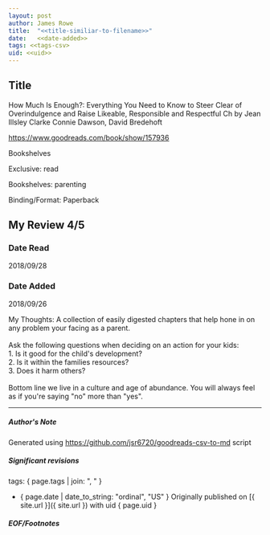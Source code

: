 ```yaml
---
layout: post
author: James Rowe
title:  "<<title-similiar-to-filename>>"
date:   <<date-added>>
tags: <<tags-csv>
uid: <<uid>>
---
```


<!-- highly dependent on how you personally use jekyll templates, and how you want this to show up -->

## Title

How Much Is Enough?: Everything You Need to Know to Steer Clear of Overindulgence and Raise Likeable, Responsible and Respectful Ch by Jean Illsley Clarke
Connie Dawson, David Bredehoft 

https://www.goodreads.com/book/show/157936

Bookshelves

Exclusive: read

Bookshelves: parenting

Binding/Format: Paperback

## My Review 4/5

### Date Read
2018/09/28

### Date Added
2018/09/26

My Thoughts: A collection of easily digested chapters that help hone in on any problem your facing as a parent.<br/><br/>Ask the following questions when deciding on an action for your kids:<br/>1. Is it good for the child's development?<br/>2. Is it within the families resources?<br/>3. Does it harm others?<br/><br/>Bottom line we live in a culture and age of abundance. You will always feel as if you're saying "no" more than "yes".

---

##### Author's Note

Generated using https://github.com/jsr6720/goodreads-csv-to-md script

##### Significant revisions

tags: { page.tags | join: ", " } <!-- todo move this somewhere -->

- { page.date | date_to_string: "ordinal", "US" } Originally published on [{ site.url }]({ site.url }) with uid { page.uid }

##### EOF/Footnotes
